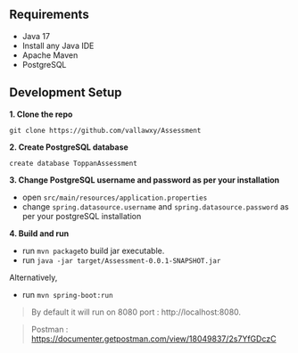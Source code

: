 
## Requirements
* Java 17
* Install any Java IDE
* Apache Maven
* PostgreSQL

## Development Setup
**1. Clone the repo**

`git clone https://github.com/vallawxy/Assessment`

**2. Create PostgreSQL database**

`create database ToppanAssessment`


**3. Change PostgreSQL username and password as per your installation**
* open `src/main/resources/application.properties`
* change `spring.datasource.username` and `spring.datasource.password` as per your postgreSQL installation

**4. Build and run**

* run `mvn package`to build jar executable.
* run `java -jar target/Assessment-0.0.1-SNAPSHOT.jar`

Alternatively,

* run `mvn spring-boot:run`


> By default it will run on 8080 port : http://localhost:8080.

> Postman : https://documenter.getpostman.com/view/18049837/2s7YfGDczC